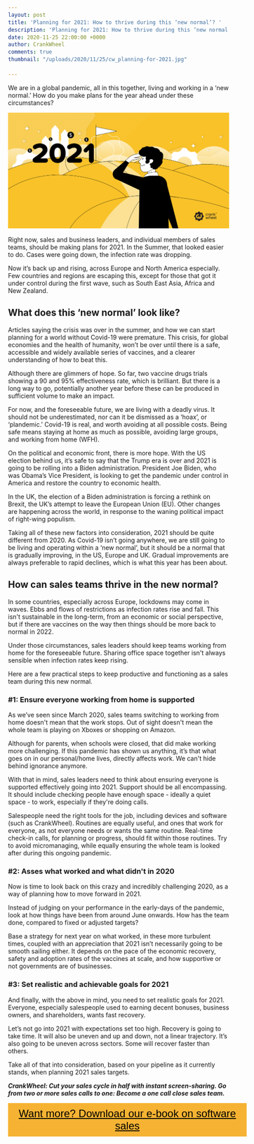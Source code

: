 ```yaml
---
layout: post
title: 'Planning for 2021: How to thrive during this ‘new normal’? '
description: 'Planning for 2021: How to thrive during this ‘new normal’?'
date: 2020-11-25 22:00:00 +0000
author: CrankWheel
comments: true
thumbnail: "/uploads/2020/11/25/cw_planning-for-2021.jpg"

---
```

We are in a global pandemic, all in this together, living and working in a ‘new normal.’ How do you make plans for the year ahead under these circumstances?

![](/uploads/2020/11/25/cw_planning-for-2021.jpg)

Right now, sales and business leaders, and individual members of sales teams, should be making plans for 2021. In the Summer, that looked easier to do. Cases were going down, the infection rate was dropping.

Now it’s back up and rising, across Europe and North America especially. Few countries and regions are escaping this, except for those that got it under control during the first wave, such as South East Asia, Africa and New Zealand.

## What does this ‘new normal’ look like?

Articles saying the crisis was over in the summer, and how we can start planning for a world without Covid-19 were premature. This crisis, for global economies and the health of humanity, won’t be over until there is a safe, accessible and widely available series of vaccines, and a clearer understanding of how to beat this.

Although there are glimmers of hope. So far, two vaccine drugs trials showing a 90 and 95% effectiveness rate, which is brilliant. But there is a long way to go, potentially another year before these can be produced in sufficient volume to make an impact.

For now, and the foreseeable future, we are living with a deadly virus. It should not be underestimated, nor can it be dismissed as a ‘hoax’, or ‘plandemic.’ Covid-19 is real, and worth avoiding at all possible costs. Being safe means staying at home as much as possible, avoiding large groups, and working from home (WFH).

On the political and economic front, there is more hope. With the US election behind us, it’s safe to say that the Trump era is over and 2021 is going to be rolling into a Biden administration. President Joe Biden, who was Obama’s Vice President, is looking to get the pandemic under control in America and restore the country to economic health.

In the UK, the election of a Biden administration is forcing a rethink on Brexit, the UK’s attempt to leave the European Union (EU). Other changes are happening across the world, in response to the waning political impact of right-wing populism.

Taking all of these new factors into consideration, 2021 should be quite different from 2020. As Covid-19 isn’t going anywhere, we are still going to be living and operating within a ‘new normal’, but it should be a normal that is gradually improving, in the US, Europe and UK. Gradual improvements are always preferable to rapid declines, which is what this year has been about.

## How can sales teams thrive in the new normal?

In some countries, especially across Europe, lockdowns may come in waves. Ebbs and flows of restrictions as infection rates rise and fall. This isn't sustainable in the long-term, from an economic or social perspective, but if there are vaccines on the way then things should be more back to normal in 2022.

Under those circumstances, sales leaders should keep teams working from home for the foreseeable future. Sharing office space together isn't always sensible when infection rates keep rising.

Here are a few practical steps to keep productive and functioning as a sales team during this new normal.

### #1: Ensure everyone working from home is supported

As we’ve seen since March 2020, sales teams switching to working from home doesn't mean that the work stops. Out of sight doesn't mean the whole team is playing on Xboxes or shopping on Amazon.

Although for parents, when schools were closed, that did make working more challenging. If this pandemic has shown us anything, it’s that what goes on in our personal/home lives, directly affects work. We can't hide behind ignorance anymore.

With that in mind, sales leaders need to think about ensuring everyone is supported effectively going into 2021. Support should be all encompassing. It should include checking people have enough space - ideally a quiet space - to work, especially if they're doing calls.

Salespeople need the right tools for the job, including devices and software (such as CrankWheel). Routines are equally useful, and ones that work for everyone, as not everyone needs or wants the same routine. Real-time check-in calls, for planning or progress, should fit within those routines. Try to avoid micromanaging, while equally ensuring the whole team is looked after during this ongoing pandemic.

### #2: Asses what worked and what didn't in 2020

Now is time to look back on this crazy and incredibly challenging 2020, as a way of planning how to move forward in 2021.

Instead of judging on your performance in the early-days of the pandemic, look at how things have been from around June onwards. How has the team done, compared to fixed or adjusted targets?

Base a strategy for next year on what worked, in these more turbulent times, coupled with an appreciation that 2021 isn’t necessarily going to be smooth sailing either. It depends on the pace of the economic recovery, safety and adoption rates of the vaccines at scale, and how supportive or not governments are of businesses.

### #3: Set realistic and achievable goals for 2021

And finally, with the above in mind, you need to set realistic goals for 2021. Everyone, especially salespeople used to earning decent bonuses, business owners, and shareholders, wants fast recovery.

Let’s not go into 2021 with expectations set too high. Recovery is going to take time. It will also be uneven and up and down, not a linear trajectory. It’s also going to be uneven across sectors. Some will recover faster than others.

Take all of that into consideration, based on your pipeline as it currently stands, when planning 2021 sales targets.

**_CrankWheel: Cut your sales cycle in half with instant screen-sharing. Go from two or more sales calls to one: Become a one call close sales team._**

<style> .btn-signup { padding-top: 11px !important; border-radius: 0px !important; background-color: #f6b333; text-align: center; padding: 10px 20px !important; border: 0px !important; width: 100%; margin-bottom: 20px; } .btn-signup a { color: black !important; font-family: 'Titillium Web', sans-serif; font-size: 24px !important; font-weight: normal !important; } </style>

<div class="btn-signup"><a style="cursor: pointer;" href="/sign-up-to-download">Want more? Download our e-book on software sales</a></div>